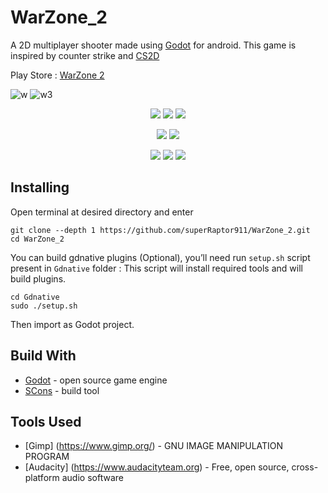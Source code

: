 # WarZone_2
A 2D multiplayer shooter made using [Godot](https://godotengine.org/) for android.
This game is inspired by counter strike and [CS2D](https://store.steampowered.com/app/666220/CS2D/)

Play Store : [WarZone 2](https://play.google.com/store/apps/details?id=com.raptor.inc)

![w](https://user-images.githubusercontent.com/58220198/92298269-a0b1db00-ef64-11ea-8ba4-3326e728c671.png)
![w3](https://user-images.githubusercontent.com/58220198/92298267-9db6ea80-ef64-11ea-9211-d5664981e22e.png)


<p align="center">
    <img src="https://img.shields.io/github/repo-size/superRaptor911/WarZone_2"/>
    <img src="https://img.shields.io/github/downloads/superRaptor911/WarZone_2/total?color=lightgreen"/>
    <img src="https://img.shields.io/github/issues/superRaptor911/WarZone_2"/>
</p>
<p align="center">
    <img src="https://img.shields.io/github/v/release/superRaptor911/WarZone_2?include_prereleases"/>
    <img src="https://img.shields.io/github/commits-since/superRaptor911/WarZone_2/latest?include_prereleases"/>
</p>
<p align="center">
    <img src="https://img.shields.io/github/forks/superRaptor911/WarZone_2?style=social"/>
    <img src="https://img.shields.io/github/stars/superRaptor911/WarZone_2?style=social"/>
    <img src="https://img.shields.io/github/watchers/superRaptor911/WarZone_2?style=social"/>
</p>


## Installing
Open terminal at desired directory and enter
```
git clone --depth 1 https://github.com/superRaptor911/WarZone_2.git
cd WarZone_2
```

You can build gdnative plugins (Optional), you’ll need run `setup.sh` script present in `Gdnative` folder :
This script will install required tools and will build plugins.

```
cd Gdnative
sudo ./setup.sh
```
Then import as Godot project.

## Build With
* [Godot](https://godotengine.org/) - open source game engine
* [SCons](https://scons.org/) - build tool

## Tools Used
* [Gimp] (https://www.gimp.org/) - GNU IMAGE MANIPULATION PROGRAM
* [Audacity] (https://www.audacityteam.org) - Free, open source, cross-platform audio software
